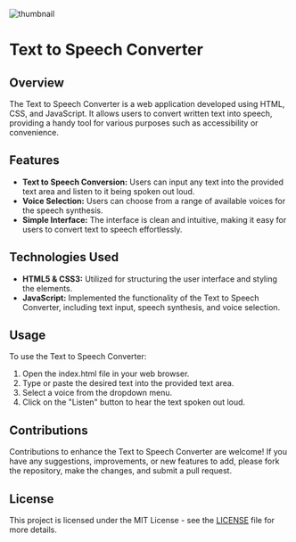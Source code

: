 ![thumbnail](https://github.com/the-PrafulDesai/TexttoSpeechConverter/assets/108045971/956da03a-52b3-4fe4-916d-9a494c122cfe)

# Text to Speech Converter

## Overview
The Text to Speech Converter is a web application developed using HTML, CSS, and JavaScript. It allows users to convert written text into speech, providing a handy tool for various purposes such as accessibility or convenience.

## Features
- **Text to Speech Conversion:** Users can input any text into the provided text area and listen to it being spoken out loud.
- **Voice Selection:** Users can choose from a range of available voices for the speech synthesis.
- **Simple Interface:** The interface is clean and intuitive, making it easy for users to convert text to speech effortlessly.

## Technologies Used
- **HTML5 & CSS3:** Utilized for structuring the user interface and styling the elements.
- **JavaScript:** Implemented the functionality of the Text to Speech Converter, including text input, speech synthesis, and voice selection.

## Usage
To use the Text to Speech Converter:
1. Open the index.html file in your web browser.
2. Type or paste the desired text into the provided text area.
3. Select a voice from the dropdown menu.
4. Click on the "Listen" button to hear the text spoken out loud.

## Contributions
Contributions to enhance the Text to Speech Converter are welcome! If you have any suggestions, improvements, or new features to add, please fork the repository, make the changes, and submit a pull request.

## License
This project is licensed under the MIT License - see the [LICENSE](./LICENSE) file for more details.
